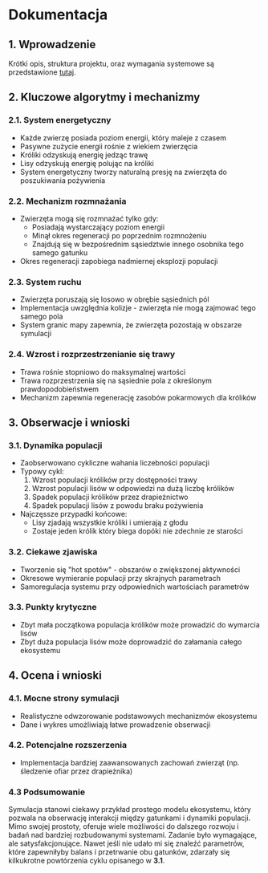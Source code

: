 # Dokumentacja

## 1. Wprowadzenie

Krótki opis, struktura projektu, oraz wymagania systemowe są przedstawione [tutaj](README.md).

## 2. Kluczowe algorytmy i mechanizmy

### 2.1. System energetyczny
- Każde zwierzę posiada poziom energii, który maleje z czasem
- Pasywne zużycie energii rośnie z wiekiem zwierzęcia
- Króliki odzyskują energię jedząc trawę
- Lisy odzyskują energię polując na króliki
- System energetyczny tworzy naturalną presję na zwierzęta do poszukiwania pożywienia

### 2.2. Mechanizm rozmnażania
- Zwierzęta mogą się rozmnażać tylko gdy:
    - Posiadają wystarczający poziom energii
    - Minął okres regeneracji po poprzednim rozmnożeniu
    - Znajdują się w bezpośrednim sąsiedztwie innego osobnika tego samego gatunku
- Okres regeneracji zapobiega nadmiernej eksplozji populacji

### 2.3. System ruchu
- Zwierzęta poruszają się losowo w obrębie sąsiednich pól
- Implementacja uwzględnia kolizje - zwierzęta nie mogą zajmować tego samego pola
- System granic mapy zapewnia, że zwierzęta pozostają w obszarze symulacji

### 2.4. Wzrost i rozprzestrzenianie się trawy
- Trawa rośnie stopniowo do maksymalnej wartości
- Trawa rozprzestrzenia się na sąsiednie pola z określonym prawdopodobieństwem
- Mechanizm zapewnia regenerację zasobów pokarmowych dla królików

## 3. Obserwacje i wnioski

### 3.1. Dynamika populacji

- Zaobserwowano cykliczne wahania liczebności populacji
- Typowy cykl:
  1. Wzrost populacji królików przy dostępności trawy
  2. Wzrost populacji lisów w odpowiedzi na dużą liczbę królików
  3. Spadek populacji królików przez drapieżnictwo
  4. Spadek populacji lisów z powodu braku pożywienia
- Najczęssze przypadki końcowe:
  - Lisy zjadają wszystkie króliki i umierają z głodu
  - Zostaje jeden królik który biega dopóki nie zdechnie ze starości

### 3.2. Ciekawe zjawiska
- Tworzenie się "hot spotów" - obszarów o zwiększonej aktywności
- Okresowe wymieranie populacji przy skrajnych parametrach
- Samoregulacja systemu przy odpowiednich wartościach parametrów

### 3.3. Punkty krytyczne
- Zbyt mała początkowa populacja królików może prowadzić do wymarcia lisów
- Zbyt duża populacja lisów może doprowadzić do załamania całego ekosystemu

## 4. Ocena i wnioski

### 4.1. Mocne strony symulacji
- Realistyczne odwzorowanie podstawowych mechanizmów ekosystemu
- Dane i wykres umożliwiają łatwe prowadzenie obserwacji

### 4.2. Potencjalne rozszerzenia
- Implementacja bardziej zaawansowanych zachowań zwierząt (np. śledzenie ofiar przez drapieżnika)

### 4.3 Podsumowanie
Symulacja stanowi ciekawy przykład prostego modelu ekosystemu, który pozwala na obserwację interakcji między gatunkami i dynamiki populacji. Mimo swojej prostoty, oferuje wiele możliwości do dalszego rozwoju i badań nad bardziej rozbudowanymi systemami. Zadanie było wymagające, ale satysfakcjonujące. Nawet jeśli nie udało mi się znaleźć parametrów, które zapewniłyby balans i przetrwanie obu gatunków, zdarzały się kilkukrotne powtórzenia cyklu opisanego w **3.1**.
